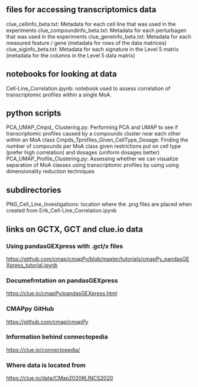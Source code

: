 ## files for accessing transcriptomics data
clue_cellinfo_beta.txt: Metadata for each cell line that was used in the experiments
clue_compoundinfo_beta.txt: Metadata for each perturbagen that was used in the experiments
clue_geneinfo_beta.txt: Metadata for each measured feature / gene (metadata for rows of the data matrices)
clue_siginfo_beta.txt: Metadata for each signature in the Level 5 matrix (metadata for the columns 
	in the Level 5 data matrix)

## notebooks for looking at data
Cell-Line_Correlation.ipynb: notebook used to assess correlation of transcriptomic profiles
	within a single MoA. 
## python scripts
PCA_UMAP_Cmpd_ Clustering.py: Performing PCA and UMAP to see if transcriptomic profiles caused by
	 a compounds cluster near each other within an MoA class
Cmpds_Tprofiles_Given_CellType_Dosage: Finding the number of compounds per MoA class given
	 restrictions put on cell type (prefer high correlation) and dosages (uniform dosages better)
PCA_UMAP_Profile_Clustering.py: Assessing whether we can visualize separation of MoA classes using transcriptomic 
	profiles by using using dimensionality reduction techniques 
## subdirectories
PNG_Cell_Line_Investigations: location where the .png files are placed when created 
	from Erik_Cell-Line_Correlation.ipynb
## links on GCTX, GCT and clue.io data


### Using pandasGEXpress with .gct/x files
https://github.com/cmap/cmapPy/blob/master/tutorials/cmapPy_pandasGEXpress_tutorial.ipynb
### Documefrntation on pandasGEXpress
https://clue.io/cmapPy/pandasGEXpress.html
### CMAPpy GitHub
https://github.com/cmap/cmapPy
### Information behind connectopedia
https://clue.io/connectopedia/
### Where data is located from
https://clue.io/data/CMap2020#LINCS2020
